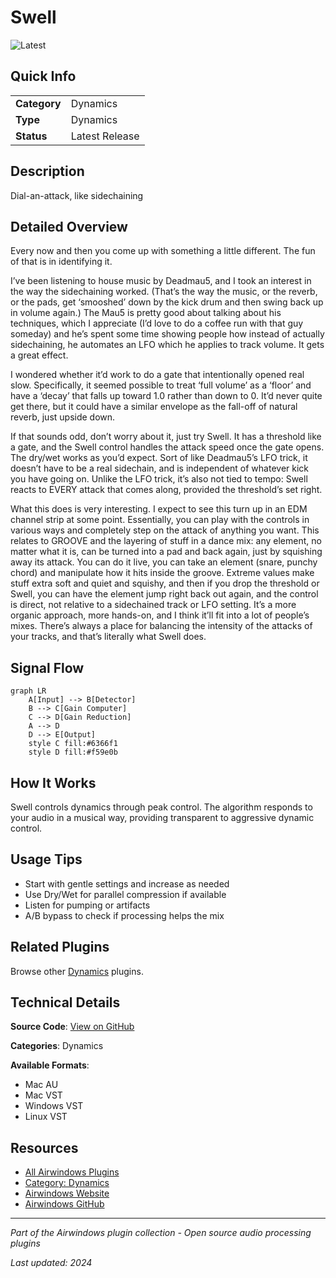 # Swell

![Latest](https://img.shields.io/badge/-Latest-10b981)

## Quick Info

| | |
|---|---|
| **Category** | Dynamics |
| **Type** | Dynamics |
| **Status** | Latest Release |

## Description

Dial-an-attack, like sidechaining

## Detailed Overview

Every now and then you come up with something a little different. The fun of that is in identifying it.

I’ve been listening to house music by Deadmau5, and I took an interest in the way the sidechaining worked. (That’s the way the music, or the reverb, or the pads, get ‘smooshed’ down by the kick drum and then swing back up in volume again.) The Mau5 is pretty good about talking about his techniques, which I appreciate (I’d love to do a coffee run with that guy someday) and he’s spent some time showing people how instead of actually sidechaining, he automates an LFO which he applies to track volume. It gets a great effect.

I wondered whether it’d work to do a gate that intentionally opened real slow. Specifically, it seemed possible to treat ‘full volume’ as a ‘floor’ and have a ‘decay’ that falls up toward 1.0 rather than down to 0. It’d never quite get there, but it could have a similar envelope as the fall-off of natural reverb, just upside down.

If that sounds odd, don’t worry about it, just try Swell. It has a threshold like a gate, and the Swell control handles the attack speed once the gate opens. The dry/wet works as you’d expect. Sort of like Deadmau5’s LFO trick, it doesn’t have to be a real sidechain, and is independent of whatever kick you have going on. Unlike the LFO trick, it’s also not tied to tempo: Swell reacts to EVERY attack that comes along, provided the threshold’s set right.

What this does is very interesting. I expect to see this turn up in an EDM channel strip at some point. Essentially, you can play with the controls in various ways and completely step on the attack of anything you want. This relates to GROOVE and the layering of stuff in a dance mix: any element, no matter what it is, can be turned into a pad and back again, just by squishing away its attack. You can do it live, you can take an element (snare, punchy chord) and manipulate how it hits inside the groove. Extreme values make stuff extra soft and quiet and squishy, and then if you drop the threshold or Swell, you can have the element jump right back out again, and the control is direct, not relative to a sidechained track or LFO setting. It’s a more organic approach, more hands-on, and I think it’ll fit into a lot of people’s mixes. There’s always a place for balancing the intensity of the attacks of your tracks, and that’s literally what Swell does.

## Signal Flow

```mermaid
graph LR
    A[Input] --> B[Detector]
    B --> C[Gain Computer]
    C --> D[Gain Reduction]
    A --> D
    D --> E[Output]
    style C fill:#6366f1
    style D fill:#f59e0b
```

## How It Works

Swell controls dynamics through peak control. The algorithm responds to your audio in a musical way, providing transparent to aggressive dynamic control.

## Usage Tips

- Start with gentle settings and increase as needed
- Use Dry/Wet for parallel compression if available
- Listen for pumping or artifacts
- A/B bypass to check if processing helps the mix


## Related Plugins

Browse other [Dynamics](../categories/dynamics.md) plugins.


## Technical Details

**Source Code**: [View on GitHub](https://github.com/airwindows/airwindows/tree/master/plugins/LinuxVST/src/Swell)

**Categories**: Dynamics

**Available Formats**:
- Mac AU
- Mac VST
- Windows VST
- Linux VST

## Resources

- [All Airwindows Plugins](../../README.md)
- [Category: Dynamics](../categories/dynamics.md)
- [Airwindows Website](https://www.airwindows.com)
- [Airwindows GitHub](https://github.com/airwindows/airwindows)

---

*Part of the Airwindows plugin collection - Open source audio processing plugins*

*Last updated: 2024*
